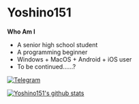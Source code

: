 # Yoshino151

**Who Am I**

- A senior high school student
- A programming beginner
- Windows  + MacOS + Android + iOS user
- To be continued......?

[![Telegram](https://img.shields.io/badge/-t.me/@yoshino151-3db6f1?style=flat-square&logo=Telegram&logoColor=2ca5e0)](https://t.me/yoshino151)

[![Yoshino151's github stats](https://github-readme-stats.vercel.app/api?username=yoshino151)](https://github.com/anuraghazra/github-readme-stats)
